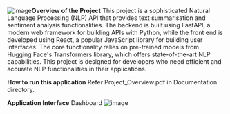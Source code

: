 ![image](https://github.com/user-attachments/assets/43cfb842-2a72-4728-adc7-8e711b699a60)**Overview of the Project**
This project is a sophisticated Natural Language Processing (NLP) API that provides text summarisation and sentiment analysis functionalities. The backend is built using FastAPI, a modern web framework for building APIs with Python, while the front end is developed using React, a popular JavaScript library for building user interfaces. The core functionality relies on pre-trained models from Hugging Face's Transformers library, which offers state-of-the-art NLP capabilities. 
This project is designed for developers who need efficient and accurate NLP functionalities in their applications.

**How to run this application**
Refer Project_Overview.pdf in Documentation directory.

**Application Interface**
Dashboard
![image](https://github.com/user-attachments/assets/e8933f0a-9120-46f6-a785-92014dd2291b)



